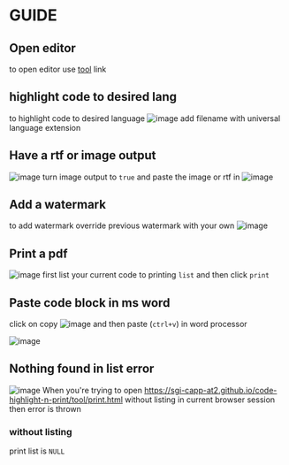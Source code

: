 # GUIDE
## Open editor
to open editor use [tool](https://sgi-capp-at2.github.io/code-highlight-n-print/tool/) link
## highlight code to desired lang
to highlight code to desired language ![image](https://user-images.githubusercontent.com/77089227/188265999-6e1021cd-5d6f-4353-9bf0-24a7e3b053a3.png)
add filename with universal language extension
## Have a rtf or image output
![image](https://user-images.githubusercontent.com/77089227/188266027-117de1bf-3f46-45df-95ce-9957b6390c5e.png)
turn image output to `true` and paste the image or rtf in ![image](https://user-images.githubusercontent.com/77089227/188266044-89e2e108-e656-40d3-9eb1-ddf2c4e0ee05.png)
## Add a watermark
to add watermark override previous watermark with your own ![image](https://user-images.githubusercontent.com/77089227/188266067-5da31d0c-19fa-49f1-9970-6dd8a4474666.png)
## Print a pdf 
![image](https://user-images.githubusercontent.com/77089227/188266091-bd60176e-fa49-498b-b7f4-356e437a10f7.png)
first list your current code to printing `list` and then click `print` 
## Paste code block in ms word
click on copy ![image](https://user-images.githubusercontent.com/77089227/188266163-d6063f02-dd89-47f9-881b-f8ca4a1aced8.png) and then paste (`ctrl+v`) in word processor

![image](https://user-images.githubusercontent.com/77089227/188266202-aa28c01a-0d88-46ec-ba5a-7719cdb9e15f.png)

## Nothing found in list error
![image](https://user-images.githubusercontent.com/77089227/188266375-00e5fde0-4be9-4e07-ba3d-86c2e595f162.png)
When you're trying to open https://sgi-capp-at2.github.io/code-highlight-n-print/tool/print.html without listing in current browser session then error is thrown
### without listing
print list is `NULL`
